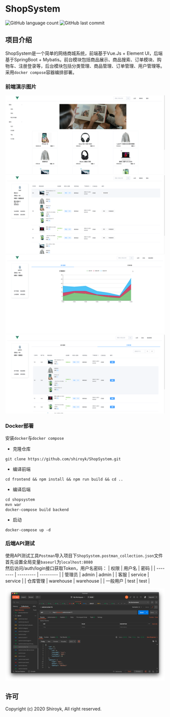 # ShopSystem
![GitHub language count](https://img.shields.io/github/languages/count/shiroyk/ShopSystem)
![GitHub last commit](https://img.shields.io/github/last-commit/shiroyk/ShopSystem)

## 项目介绍
ShopSystem是一个简单的网络商城系统，前端基于Vue.Js + Element UI，后端基于SpringBoot + Mybatis。前台模块包括商品展示、商品搜索、订单模块、购物车、注册登录等，后台模块包括分类管理、商品管理、订单管理、用户管理等。采用`docker compose`容器编排部署。

### 前端演示图片
![前端演示图片](demo/1.png)
![前端演示图片](demo/2.png)
![前端演示图片](demo/3.png)
![前端演示图片](demo/4.png)

### Docker部署
安装`docker`与`docker compose`
- 克隆仓库
```
git clone https://github.com/shiroyk/ShopSystem.git
```
- 编译前端
```
cd frontend && npm install && npm run build && cd ..
```
- 编译后端<br>
```
cd shopsystem
mvn war
docker-compose build backend
```
- 启动
```
docker-compose up -d
```

### 后端API测试
使用API测试工具`Postman`导入项目下`ShopSystem.postman_collection.json`文件<br>
首先设置全局变量`baseurl`为`localhost:8080`<br>
然后访问/auth/login接口获取Token，用户名密码：
| 权限     | 用户名    | 密码      |
| -------- | --------- | --------- |
| 管理员   | admin     | admin     |
| 客服     | service   | service   |
| 仓库管理 | warehouse | warehouse |
| 一般用户 | test      | test      |


![Postman](demo/5.png)

## 许可
Copyright (c) 2020 Shiroyk, All right reserved.
